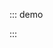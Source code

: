 ::: demo

<template>
    <lay-timeline>
        <lay-timeline-item title="0.0.8">
        </lay-timeline-item>
    </lay-timeline>
</template>

<script>
import { ref } from 'vue'

export default {
  setup() {

    return {
    }
  }
}
</script>

:::